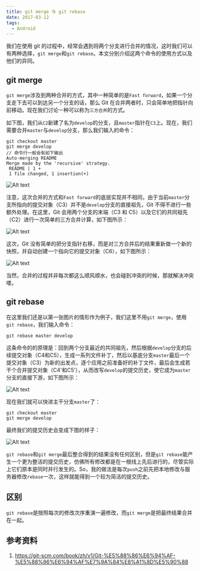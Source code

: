 ```yaml
---
title: git merge 与 git rebase
date: 2017-03-12 
tags:
  - Android
---
```


我们在使用 git 的过程中，经常会遇到将两个分支进行合并的情况，这时我们可以有两种选择，`git merge`和`git rebase`。本文分别介绍这两个命令的使用方式以及他们的异同。

## git merge

`git merge`涉及到两种合并的方式，其中一种简单的是`Fast forward`，如果一个分支走下去可以到达另一个分支的话，那么 Git 在合并两者时，只会简单地把指针向前移动。现在我们讨论一种可以称为`三方合并`的方式。

如下图，我们从`C2`新建了名为`develop`的分支，且`master`指针在`C3`上。现在，我们需要合并`master`与`develop`分支，那么我们输入的命令：

```
git checkout master
git merge develop
// 命令行一般会有如下输出
Auto-merging README
Merge made by the 'recursive' strategy.
 README | 1 +
 1 file changed, 1 insertion(+)
```
<!--more-->
![Alt text](/images/git_merge.png)

注意，这次合并的方式和`Fast forward`的底层实现并不相同，由于当前`master`分支所指向的提交对象（C3）并不是`develop`分支的直接祖先，Git 不得不进行一些额外处理。在这里，Git 会用两个分支的末端（C3 和 C5）以及它们的共同祖先（C2）进行一次简单的三方合并计算，如下图所示：

![Alt text](/images/git_merge_1.png)

这次，Git 没有简单的把分支指针右移，而是对三方合并后的结果重新做一个新的快照，并自动创建一个指向它的提交对象（C6），如下图所示：

![Alt text](/images/git_merge_2.png)

当然，合并的过程并非每次都这么顺风顺水，也会碰到冲突的时候，那就解决冲突喽。

## git rebase

在这里我们还是以第一张图片的情形作为例子，我们这里不用`git merge`，使用`git rebase`，我们输入命令：

```
git rebase master develop
```

这条命令的的原理是：回到两个分支最近的共同祖先，然后根据`develop`分支的后续提交对象（C4和C5），生成一系列文件补丁，然后以基底分支`master`最后一个提交对象（C3）为新的出发点，逐个应用之前准备好的补丁文件，最后会生成若干个合并提交对象（C4'和C5’），从而改写`develop`的提交历史，使它成为`master`分支的直接下游，如下图所示：

![Alt text](/images/git_merge_3.png)

现在我们就可以快进主干分支`master`了：
```
git checkout master
git merge develop
```
最终我们的提交历史会变成下图的样子：

![Alt text](/images/git_merge_4.png)

`git rebase`和`git merge`最后整合得到的结果没有任何区别，但是`git rebase`能产生一个更为整洁的提交历史，仿佛所有修改都是在一根线上先后进行的，尽管实际上它们原本是同时并行发生的。So，我的做法是每次`push`之前先把本地修改与服务器修改`rebase`一次，这样就能得到一个较为简洁的提交历史。

## 区别

`git rebase`是按照每次的修改次序重演一遍修改，而`git merge`是把最终结果合并在一起。

## 参考资料
1. https://git-scm.com/book/zh/v1/Git-%E5%88%86%E6%94%AF-%E5%88%86%E6%94%AF%E7%9A%84%E8%A1%8D%E5%90%88